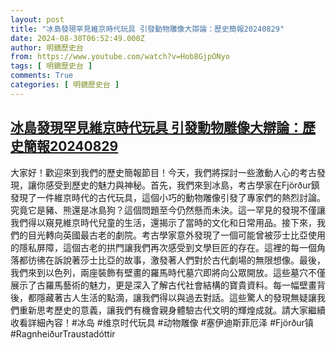 ```yaml
---
layout: post
title: "冰島發現罕見維京時代玩具 引發動物雕像大辯論：歷史簡報20240829"
date: 2024-08-30T06:52:49.000Z
author: 明鏡歷史台
from: https://www.youtube.com/watch?v=Hob8GjpONyo
tags: [ 明鏡歷史台 ]
comments: True
categories: [ 明鏡歷史台 ]
---
```

<!--1725000769000-->
[冰島發現罕見維京時代玩具 引發動物雕像大辯論：歷史簡報20240829](https://www.youtube.com/watch?v=Hob8GjpONyo)
------

<div>
大家好！歡迎來到我們的歷史簡報節目！今天，我們將探討一些激動人心的考古發現，讓你感受到歷史的魅力與神秘。首先，我們來到冰島，考古學家在Fjörður鎮發現了一件維京時代的古代玩具，這個小巧的動物雕像引發了專家們的熱烈討論。究竟它是豬、熊還是冰島狗？這個問題至今仍然懸而未決。這一罕見的發現不僅讓我們得以窺見維京時代兒童的生活，還揭示了當時的文化和日常用品。接下來，我們的目光轉向英國最古老的劇院。考古學家意外發現了一個可能曾被莎士比亞使用的隱私屏障，這個古老的拱門讓我們再次感受到文學巨匠的存在。這裡的每一個角落都彷彿在訴說著莎士比亞的故事，激發著人們對於古代劇場的無限想像。最後，我們來到以色列，兩座裝飾有壁畫的羅馬時代墓穴即將向公眾開放。這些墓穴不僅展示了古羅馬藝術的魅力，更是深入了解古代社會結構的寶貴資料。每一幅壁畫背後，都隱藏著古人生活的點滴，讓我們得以與過去對話。這些驚人的發現無疑讓我們重新思考歷史的意義，讓我們有機會親身體驗古代文明的輝煌成就。請大家繼續收看詳細內容！#冰岛 #维京时代玩具 #动物雕像 #塞伊迪斯菲厄泽 #Fjörður镇 #RagnheiðurTraustadóttir
</div>
